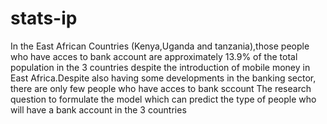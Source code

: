 # stats-ip
In the East African Countries (Kenya,Uganda and tanzania),those people who have acces to bank account are approximately 13.9% of the total population in the 3 countries despite the introduction of mobile money in East Africa.Despite also having some developments in the banking sector, there are only few people who have acces to bank sccount 
The research question to formulate the model which can predict the type of  people who will have a bank account in the 3 countries
